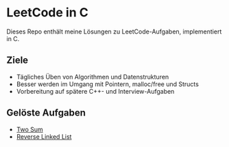 # LeetCode in C

Dieses Repo enthält meine Lösungen zu LeetCode-Aufgaben, implementiert in C.

## Ziele
- Tägliches Üben von Algorithmen und Datenstrukturen
- Besser werden im Umgang mit Pointern, malloc/free und Structs
- Vorbereitung auf spätere C++- und Interview-Aufgaben

## Gelöste Aufgaben
- [Two Sum](twosum.c)
- [Reverse Linked List](reverselinkedlist.c)

